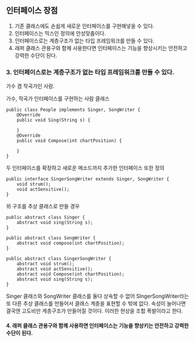 ## 인터페이스 장점

1. 기존 클래스에도 손쉽게 새로운 인터페이스를 구현해넣을 수 있다.
2. 인터페이스는 믹스인 정의에 안성맞춤이다.
3. 인터페이스로는 계층구조가 없는 타입 프레임워크를 만들 수 있다.
4. 래퍼 클래스 관용구와 함께 사용한다면 인터페이스는 기능을 향상시키는 안전하고 강력한 수단이 된다.


### 3. 인터페이스로는 계층구조가 없는 타입 프레임워크를 만들 수 있다.

가수 겸 작곡가인 사람.  

가수, 작곡가 인터페이스를 구현하는 사람 클래스
```
public class People implements Singer, SongWriter {
    @Override
    public void Sing(String s) {

    }
    @Override
    public void Compose(int chartPosition) {

    }
}
```

두 인터페이스를 확장하고 새로운 메소드까지 추가한 인터페이스 또한 정의
```
public interface SingerSongWriter extends Singer, SongWriter {
    void strum();
    void actSensitive();
}

```

위 구조를 추상 클래스로 만들 경우
```
public abstract class Singer {
    abstract void sing(String s);
}

public abstract class SongWriter {
    abstract void compose(int chartPosition);
}

public abstract class SingerSongWriter {
    abstract void strum();
    abstract void actSensitive();
    abstract void Compose(int chartPosition);
    abstract void sing(String s);
}
```

Singer 클래스와 SongWriter 클래스를 둘다 상속할 수 없어 SIngerSongWriter라는 또 다른 추상 클래스를 만들어서 클래스 계층을 표현할 수 밖에 없다.
속성이 늘어나면 결국엔 고도비만 계층구조가 만들어질 것이다. 이러한 현상을 조합 폭발이라고 한다.

#### 4. 래퍼 클래스 관용구와 함께 사용하면 인터페이스는 기능을 향상키는 안전하고 강력한 수단이 된다.
